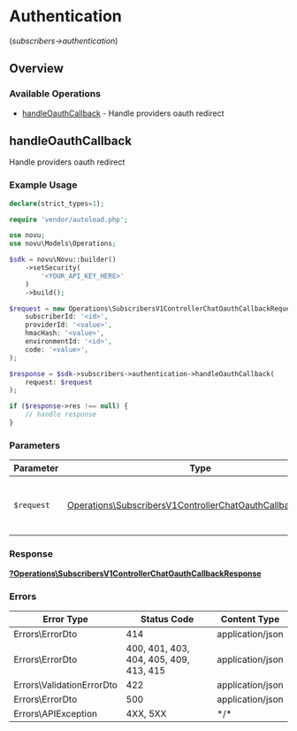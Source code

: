 # Authentication
(*subscribers->authentication*)

## Overview

### Available Operations

* [handleOauthCallback](#handleoauthcallback) - Handle providers oauth redirect

## handleOauthCallback

Handle providers oauth redirect

### Example Usage

```php
declare(strict_types=1);

require 'vendor/autoload.php';

use novu;
use novu\Models\Operations;

$sdk = novu\Novu::builder()
    ->setSecurity(
        '<YOUR_API_KEY_HERE>'
    )
    ->build();

$request = new Operations\SubscribersV1ControllerChatOauthCallbackRequest(
    subscriberId: '<id>',
    providerId: '<value>',
    hmacHash: '<value>',
    environmentId: '<id>',
    code: '<value>',
);

$response = $sdk->subscribers->authentication->handleOauthCallback(
    request: $request
);

if ($response->res !== null) {
    // handle response
}
```

### Parameters

| Parameter                                                                                                                                | Type                                                                                                                                     | Required                                                                                                                                 | Description                                                                                                                              |
| ---------------------------------------------------------------------------------------------------------------------------------------- | ---------------------------------------------------------------------------------------------------------------------------------------- | ---------------------------------------------------------------------------------------------------------------------------------------- | ---------------------------------------------------------------------------------------------------------------------------------------- |
| `$request`                                                                                                                               | [Operations\SubscribersV1ControllerChatOauthCallbackRequest](../../Models/Operations/SubscribersV1ControllerChatOauthCallbackRequest.md) | :heavy_check_mark:                                                                                                                       | The request object to use for the request.                                                                                               |

### Response

**[?Operations\SubscribersV1ControllerChatOauthCallbackResponse](../../Models/Operations/SubscribersV1ControllerChatOauthCallbackResponse.md)**

### Errors

| Error Type                             | Status Code                            | Content Type                           |
| -------------------------------------- | -------------------------------------- | -------------------------------------- |
| Errors\ErrorDto                        | 414                                    | application/json                       |
| Errors\ErrorDto                        | 400, 401, 403, 404, 405, 409, 413, 415 | application/json                       |
| Errors\ValidationErrorDto              | 422                                    | application/json                       |
| Errors\ErrorDto                        | 500                                    | application/json                       |
| Errors\APIException                    | 4XX, 5XX                               | \*/\*                                  |